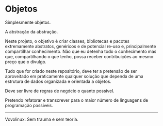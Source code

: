 # Objetos
Simplesmente objetos.

A abstração da abstração.

Neste projeto, o objetivo é criar classes, bibliotecas e pacotes extremamente abstratos, genéricos e de potencial re-uso e, principalmente compartilhar conhecimento.
Não que eu detenha todo o conhecimento mas que, compartilhando o que tenho, possa receber contribuições ao mesmo preço que o divulgo.

Tudo que for criado neste repositório, deve ter a pretensão de ser aproveitado em praticamente qualquer solução que dependa de uma estrutura de dados organizada e orientada a objetos.

Deve ser livre de regras de negócio o quanto possível.

Pretendo refatorar e transcrever para o maior número de linguagens de programação possíveis.

---
Vovolinux: Sem trauma e sem teoria.

